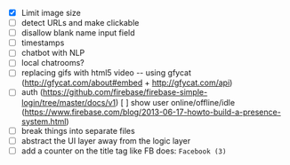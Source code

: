 - [x] Limit image size
- [ ] detect URLs and make clickable
- [ ] disallow blank name input field
- [ ] timestamps
- [ ] chatbot with NLP
- [ ] local chatrooms?
- [ ] replacing gifs with html5 video -- using gfycat
  (http://gfycat.com/about#embed + http://gfycat.com/api)
- [ ] auth
  (https://github.com/firebase/firebase-simple-login/tree/master/docs/v1)
  [ ] show user online/offline/idle
  (https://www.firebase.com/blog/2013-06-17-howto-build-a-presence-system.html)
- [ ] break things into separate files
- [ ] abstract the UI layer away from the logic layer
- [ ] add a counter on the title tag like FB does: `Facebook (3)`
